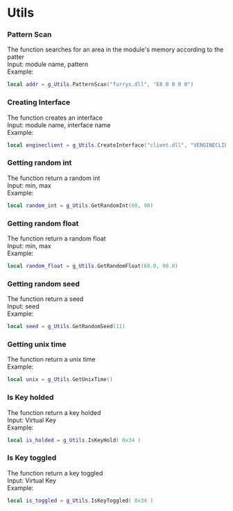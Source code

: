 # Utils

### Pattern Scan

The function searches for an area in the module's memory according to the patter\
Input: module name, pattern\
Example:

```lua
local addr = g_Utils.PatternScan("furrys.dll", "E8 0 0 0 0")
```

### Creating Interface

The function creates an interface\
Input: module name, interface name\
Example:

```lua
local engineclient = g_Utils.CreateInterface("client.dll", "VENGINECLIENT014")
```

### Getting random int&#x20;

The function return a random int\
Input: min, max\
Example:

```lua
local random_int = g_Utils.GetRandomInt(60, 90)
```

### Getting random float

The function return a random float\
Input: min, max\
Example:

```lua
local random_float = g_Utils.GetRandomFloat(60.0, 90.0)
```



### Getting random seed

The function return a seed\
Input: seed\
Example:

```lua
local seed = g_Utils.GetRandomSeed(11)
```

### Getting unix time

The function return a unix time\
Example:

```lua
local unix = g_Utils.GetUnixTime()
```



### Is Key holded

The function return a key holded\
Input: Virtual Key \
Example:

```lua
local is_holded = g_Utils.IsKeyHold( 0x34 )
```



### Is Key toggled

The function return a key toggled\
Input: Virtual Key \
Example:

```lua
local is_toggled = g_Utils.IsKeyToggled( 0x34 )
```

